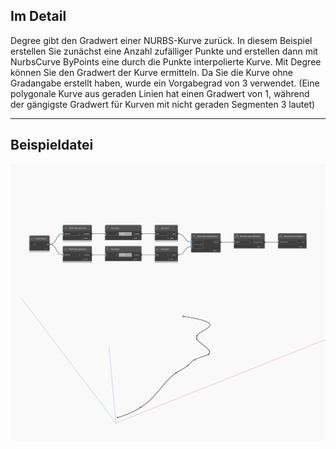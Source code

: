 ## Im Detail
Degree gibt den Gradwert einer NURBS-Kurve zurück. In diesem Beispiel erstellen Sie zunächst eine Anzahl zufälliger Punkte und erstellen dann mit NurbsCurve ByPoints eine durch die Punkte interpolierte Kurve. Mit Degree können Sie den Gradwert der Kurve ermitteln. Da Sie die Kurve ohne Gradangabe erstellt haben, wurde ein Vorgabegrad von 3 verwendet. (Eine polygonale Kurve aus geraden Linien hat einen Gradwert von 1, während der gängigste Gradwert für Kurven mit nicht geraden Segmenten 3 lautet)
___
## Beispieldatei

![Degree](./Autodesk.DesignScript.Geometry.NurbsCurve.Degree_img.jpg)

